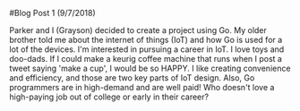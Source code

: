 #Blog Post 1 (9/7/2018)

Parker and I (Grayson) decided to create a project using Go. 
My older brother told me about the internet of things (IoT) and how Go is used for a lot of the devices.
I'm interested in pursuing a career in IoT. 
I love toys and doo-dads. If I could make a keurig coffee machine that runs when I post a tweet saying 'make a cup', I would be so HAPPY.
I like creating convenience and efficiency, and those are two key parts of IoT design.
Also, Go programmers are in high-demand and are well paid! Who doesn't love a high-paying job out of college or early in their career?

